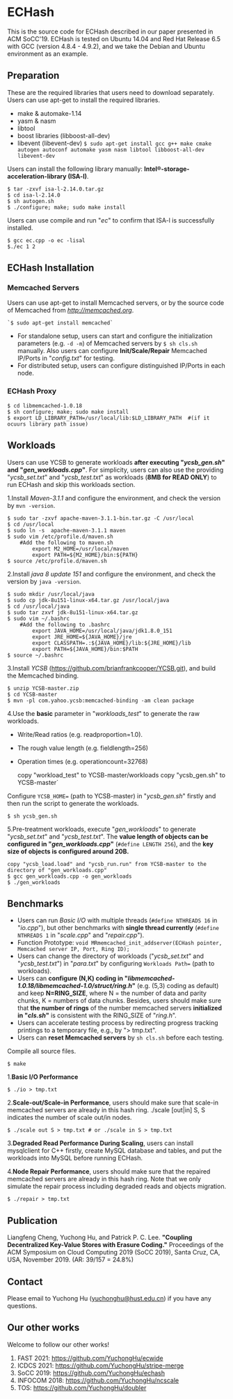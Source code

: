 # ECHash

This is the source code for ECHash described in our paper presented in ACM SoCC'19. 
ECHash is tested on Ubuntu 14.04 and Red Hat Release 6.5 with GCC (version 4.8.4 - 4.9.2), and we take the Debian and Ubuntu environment as an example.


Preparation
----

These are the required libraries that users need to download separately.
Users can use apt-get to install the required libraries.

 - make & automake-1.14
 - yasm & nasm
 - libtool
 - boost libraries (libboost-all-dev)
 - libevent (libevent-dev)
`$ sudo apt-get install gcc g++ make cmake autogen autoconf automake yasm nasm libtool libboost-all-dev libevent-dev`

Users can install the following library manually: **Intel®-storage-acceleration-library (ISA-l)**.

    $ tar -zxvf isa-l-2.14.0.tar.gz
    $ cd isa-l-2.14.0
    $ sh autogen.sh
    $ ./configure; make; sudo make install

Users can use compile and run "*ec*" to confirm that ISA-l is successfully installed.

	$ gcc ec.cpp -o ec -lisal
	$./ec 1 2

## ECHash Installation

### **Memcached Servers**

Users can use apt-get to install Memcached servers, or by the source code of Memcached from *http://memcached.org*.

    `$ sudo apt-get install memcached`

-	For standalone setup, users can start and configure the initialization parameters (e.g. `-d -m`) of Memcached servers by `$ sh cls.sh` manually. Also users can configure **Init/Scale/Repair** Memcached IP/Ports in "*config.txt*" for testing.
-	For distributed setup, users can configure distinguished IP/Ports in each node.

### **ECHash Proxy**

	$ cd libmemcached-1.0.18
	$ sh configure; make; sudo make install
	$ export LD_LIBRARY_PATH=/usr/local/lib:$LD_LIBRARY_PATH  #(if it ocuurs library path issue)


Workloads
----

Users can use YCSB to generate workloads **after executing "*ycsb_gen.sh*" and "*gen_workloads.cpp*"**.
For simplicity, users can also use the providing "*ycsb_set.txt*" and "*ycsb_test.txt*" as workloads (**8MB for READ ONLY**) to run ECHash and skip this workloads section.

1.Install *Maven-3.1.1* and configure the environment, and check the version by `mvn -version`.

	$ sudo tar -zxvf apache-maven-3.1.1-bin.tar.gz -C /usr/local
	$ cd /usr/local
	$ sudo ln -s  apache-maven-3.1.1 maven
	$ sudo vim /etc/profile.d/maven.sh
		#Add the following to maven.sh
			export M2_HOME=/usr/local/maven
			export PATH=${M2_HOME}/bin:${PATH}
	$ source /etc/profile.d/maven.sh

2.Install *java 8 update 151* and configure the environment, and check the version by `java -version`.

    $ sudo mkdir /usr/local/java
    $ sudo cp jdk-8u151-linux-x64.tar.gz /usr/local/java
    $ cd /usr/local/java
    $ sudo tar zxvf jdk-8u151-linux-x64.tar.gz
    $ sudo vim ~/.bashrc
    	#Add the following to .bashrc
    		export JAVA_HOME=/usr/local/java/jdk1.8.0_151 
    		export JRE_HOME=${JAVA_HOME}/jre  
    		export CLASSPATH=.:${JAVA_HOME}/lib:${JRE_HOME}/lib  
    		export PATH=${JAVA_HOME}/bin:$PATH
    $ source ~/.bashrc

3.Install *YCSB* (https://github.com/brianfrankcooper/YCSB.git), and build the Memcached binding.

	$ unzip YCSB-master.zip
	$ cd YCSB-master
	$ mvn -pl com.yahoo.ycsb:memcached-binding -am clean package

4.Use the **basic** parameter in "*workloads_test*" to generate the raw workloads.

-	Write/Read ratios (e.g. readproportion=1.0).
-	The rough value length (e.g. fieldlength=256)
-	Operation times (e.g. operationcount=32768)


	copy "workload_test" to YCSB-master/workloads
	copy "ycsb_gen.sh" to YCSB-master`

Configure `YCSB_HOME=` (path to YCSB-master) in "*ycsb_gen.sh*" firstly and then run the script to generate the workloads.

	$ sh ycsb_gen.sh

5.Pre-treatment workloads, execute "*gen_workloads*" to generate "*ycsb_set.txt*" and "*ycsb_test.txt*". The **value length of objects can be configured in "*gen_workloads.cpp*"** (`#define LENGTH 256`), and the **key size of objects is configured around 20B.** 

	copy "ycsb_load.load" and "ycsb_run.run" from YCSB-master to the directory of "gen_workloads.cpp"
	$ gcc gen_workloads.cpp -o gen_workloads
	$ ./gen_workloads


Benchmarks
----

-	Users can run *Basic I/O* with multiple threads (`#define NTHREADS 16` in "*io.cpp*"), but other benchmarks with **single thread currently** (`#define NTHREADS 1` in "*scale.cpp*" and "*repair.cpp*").
-	Function Prototype: `void MRmemcached_init_addserver(ECHash pointer, Memcached server IP, Port, Ring ID);` 
-	Users can change the directory of workloads ("*ycsb_set.txt*" and "*ycsb_test.txt*") in "*para.txt*" by configuring `Workloads Path=` (path to workloads).
-	Users can **configure (N,K) coding in "*libmemcached-1.0.18/libmemcached-1.0/struct/ring.h*"** (e.g. (5,3) coding as default) and keep **N=RING_SIZE**, where N = the number of data and parity chunks, K = numbers of data chunks. Besides, users should make sure that **the number of rings** of the number memcached servers **initialized in "*cls.sh*"** is consistent with the RING_SIZE of "*ring.h*".
-	Users can accelerate testing process by redirecting progress tracking printings to a temporary file, e.g., by "> tmp.txt".
-	Users can **reset Memcached servers** by `sh cls.sh` before each testing.


Compile all source files.

	$ make

1.**Basic I/O Performance** 

    $ ./io > tmp.txt

2.**Scale-out/Scale-in Performance**, users should make sure that scale-in memcached servers are already in this hash ring.
./scale [out|in] S, S indicates the number of scale out/in nodes.

	$ ./scale out S > tmp.txt # or ./scale in S > tmp.txt

3.**Degraded Read Performance During Scaling**, users can install mysqlclient for C++ firstly, create MySQL database and tables, and put the workloads into MySQL before running ECHash.

4.**Node Repair Performance**, users should make sure that the repaired memcached servers are already in this hash ring. Note that we only simulate the repair process including degraded reads and objects migration.

	$ ./repair > tmp.txt

## Publication

Liangfeng Cheng, Yuchong Hu, and Patrick P. C. Lee.
**"Coupling Decentralized Key-Value Stores with Erasure Coding."**
Proceedings of the ACM Symposium on Cloud Computing 2019 (SoCC 2019), Santa Cruz, CA, USA, November 2019.
(AR: 39/157 = 24.8%)

## Contact

Please email to Yuchong Hu ([yuchonghu@hust.edu.cn](mailto:yuchonghu@hust.edu.cn)) if you have any questions.

## Our other works

Welcome to follow our other works!

1. FAST 2021: https://github.com/YuchongHu/ecwide
2. ICDCS 2021: https://github.com/YuchongHu/stripe-merge
3. SoCC 2019: https://github.com/YuchongHu/echash
4. INFOCOM 2018: https://github.com/YuchongHu/ncscale
5. TOS: https://github.com/YuchongHu/doubler

